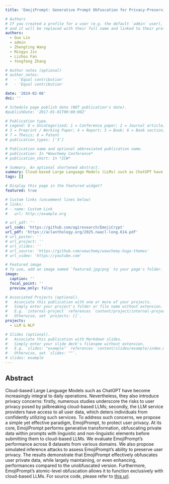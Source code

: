 ```yaml
---
title: 'EmojiPrompt: Generative Prompt Obfuscation for Privacy-Preserving Communication with Cloud-based LLMs'

# Authors
# If you created a profile for a user (e.g. the default `admin` user), write the username (folder name) here
# and it will be replaced with their full name and linked to their profile.
authors:
  - Guo Lin
  - admin
  - Zhengting Wang
  - Mingyu Jin
  - Lizhou Fan
  - Yongfeng Zhang

# Author notes (optional)
# author_notes:
#   - 'Equal contribution'
#   - 'Equal contribution'

date: '2024-02-08'
doi: ''

# Schedule page publish date (NOT publication's date).
#publishDate: '2017-01-01T00:00:00Z'

# Publication type.
# Legend: 0 = Uncategorized; 1 = Conference paper; 2 = Journal article;
# 3 = Preprint / Working Paper; 4 = Report; 5 = Book; 6 = Book section;
# 7 = Thesis; 8 = Patent
# publication_types: ['3']

# Publication name and optional abbreviated publication name.
# publication: In *Wowchemy Conference*
# publication_short: In *ICW*

# Summary. An optional shortened abstract.
summary: Cloud-based Large Language Models (LLMs) such as ChatGPT have become increasingly integral to daily operations. Nevertheless, they also introduce privacy concerns -- firstly, numerous studies underscore the risks to user privacy posed by jailbreaking cloud-based LLMs; secondly, the LLM service providers have access to all user data, which deters individuals from confidently utilizing such services. To address such concerns, we propose a simple yet effective paradigm, EmojiPrompt, to protect user privacy. At its core, EmojiPrompt performs generative transformation, obfuscating private data within prompts with linguistic and non-linguistic elements before submitting them to cloud-based LLMs. We evaluate EmojiPrompt’s performance across 8 datasets from various domains. We also propose simulated inference attacks to assess EmojiPrompt’s ability to preserve user privacy. The results demonstrate that EmojiPrompt effectively obfuscates user private data, while largely maintaining, or even enhancing, performances compared to the unobfuscated version. Furthermore, EmojiPrompt’s atomic-level obfuscation allows it to function exclusively with cloud-based LLMs. For source code, please refer to [this url](https://github.com/agiresearch/EmojiCrypt).
tags: []

# Display this page in the Featured widget?
featured: true

# Custom links (uncomment lines below)
# links:
# - name: Custom Link
#   url: http://example.org

# url_pdf: ''
url_code: 'https://github.com/agiresearch/EmojiCrypt'
url_pdf: 'https://aclanthology.org/2025.naacl-long.614.pdf'
# url_poster: ''
# url_project: ''
# url_slides: ''
# url_source: 'https://github.com/wowchemy/wowchemy-hugo-themes'
# url_video: 'https://youtube.com'

# Featured image
# To use, add an image named `featured.jpg/png` to your page's folder.
image:
  caption: ''
  focal_point: ''
  preview_only: false

# Associated Projects (optional).
#   Associate this publication with one or more of your projects.
#   Simply enter your project's folder or file name without extension.
#   E.g. `internal-project` references `content/project/internal-project/index.md`.
#   Otherwise, set `projects: []`.
projects:
  - LLM & NLP

# Slides (optional).
#   Associate this publication with Markdown slides.
#   Simply enter your slide deck's filename without extension.
#   E.g. `slides: "example"` references `content/slides/example/index.md`.
#   Otherwise, set `slides: ""`.
# slides: example
---
```


<!-- {{% callout note %}}
Click the _Cite_ button above to demo the feature to enable visitors to import publication metadata into their reference management software.
{{% /callout %}}

{{% callout note %}}
Create your slides in Markdown - click the _Slides_ button to check out the example.
{{% /callout %}} -->

## Abstract
Cloud-based Large Language Models such as ChatGPT have become increasingly integral to daily operations. Nevertheless, they also introduce privacy concerns: firstly, numerous studies underscore the risks to user privacy posed by jailbreaking cloud-based LLMs; secondly, the LLM service providers have access to all user data, which deters individuals from confidently utilizing such services. To address such concerns, we propose a simple yet effective paradigm, EmojiPrompt, to protect user privacy. At its core, EmojiPrompt performs generative transformation, obfuscating private data within prompts with linguistic and non-linguistic elements before submitting them to cloud-based LLMs. We evaluate EmojiPrompt’s performance across 8 datasets from various domains. We also propose simulated inference attacks to assess EmojiPrompt’s ability to preserve user privacy. The results demonstrate that EmojiPrompt effectively obfuscates user private data, while largely maintaining, or even enhancing, performances compared to the unobfuscated version. Furthermore, EmojiPrompt’s atomic-level obfuscation allows it to function exclusively with cloud-based LLMs. For source code, please refer to [this url](https://github.com/agiresearch/EmojiCrypt).